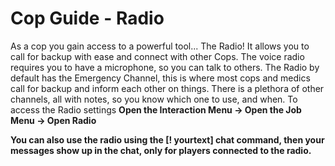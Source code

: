 # Cop Guide - Radio
As a cop you gain access to a powerful tool... The Radio! It allows you to call for backup with ease and connect with other Cops. The voice radio requires you to have a microphone, so you can talk to others. 
The Radio by default has the Emergency Channel, this is where most cops and medics call for backup and inform each other on things. 
There is a plethora of other channels, all with notes, so you know which one to use, and when. 
To access the Radio settings **Open the Interaction Menu -> Open the Job Menu -> Open Radio**

**You can also use the radio using the [! yourtext] chat command, then your messages show up in the chat, only for players connected to the radio.**